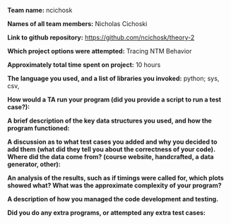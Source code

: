 **Team name:** ncichosk

**Names of all team members:** Nicholas Cichoski   

**Link to github repository:** https://github.com/ncichosk/theory-2

**Which project options were attempted:** Tracing NTM Behavior

**Approximately total time spent on project:** 10 hours   

**The language you used, and a list of libraries you invoked:** python; sys, csv, 

**How would a TA run your program (did you provide a script to run a test case?):**   

**A brief description of the key data structures you used, and how the program functioned:**  


**A discussion as to what test cases you added and why you decided to add them (what did they tell you about the correctness of your code). Where did the data come from? (course website, handcrafted, a data generator, other):** 


**An analysis of the results, such as if timings were called for, which plots showed what? What was the approximate complexity of your program?**


**A description of how you managed the code development and testing.**


**Did you do any extra programs, or attempted any extra test cases:** 
